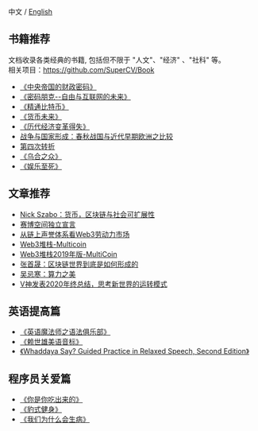 中文 / [English](https://github.com/rebase-network/Dapp-Learning/blob/main/docs/books-en.md)

## 书籍推荐   
文档收录各类经典的书籍, 包括但不限于 "人文"、"经济" 、"社科" 等。  
相关项目：https://github.com/SuperCV/Book  
 
- [《中央帝国的财政密码》](https://book.douban.com/subject/27007549/)
- [《密码朋克--自由与互联网的未来》](https://book.douban.com/subject/27054249/)   
- [《精通比特币》](https://github.com/inoutcode/bitcoin_book_2nd)
- [《货币未来》](https://book.douban.com/subject/35178904/)
- [《历代经济变革得失》](https://book.douban.com/subject/24851460/)
- [战争与国家形成：春秋战国与近代早期欧洲之比较](https://book.douban.com/tag/%E8%AE%B8%E7%94%B0%E6%B3%A2)
- [第四次转折](http://m.ishare.iask.sina.com.cn/f/9679610.html)
- [《乌合之众》](https://book.douban.com/subject/6966569/)
- [《娱乐至死》](https://book.douban.com/subject/1062193/)


## 文章推荐
- [Nick Szabo：货币，区块链与社会可扩展性](https://www.btcstudy.org/2021/10/27/money-blockchains-and-social-scalability-echo-edition/) 
- [赛博空间独立宣言](https://mp.weixin.qq.com/s/wfn9JXiP-XtWWE7AdHiR9A) 
- [从链上声誉体系看Web3劳动力市场](https://www.chainnews.com/articles/558872655992.htm)
- [Web3堆栈-Multicoin](https://multicoin.capital/2018/07/10/the-web3-stack/)
- [Web3堆栈2019年版-MultiCoin](https://multicoin.capital/2019/12/13/the-web3-stack-2019-edition/)
- [张首晟：区块链世界到底是如何形成的](https://mp.weixin.qq.com/s/txbZp8mzBpJz9F1D2tVdBQ)
- [吴忌寒：算力之美](https://mp.weixin.qq.com/s/n51_E2ZFqB_pjfZxKcE-9A)
- [V神发表2020年终总结，思考新世界的运转模式](https://mp.weixin.qq.com/s/gVEgIMmar1T1LmK-U18tDw)

## 英语提高篇
- [《英语魔法师之语法俱乐部》](https://book.douban.com/subject/1014914/)
- [《赖世雄美语音标》](https://book.douban.com/subject/4201317/)
- [《Whaddaya Say? Guided Practice in Relaxed Speech, Second Edition》](https://book.douban.com/subject/2401342/)

## 程序员关爱篇
- [《你是你吃出来的》](https://book.douban.com/subject/27590675/)
- [《豹式健身》](https://book.douban.com/subject/27171491/)
- [《我们为什么会生病》](https://book.douban.com/subject/30164677/)

